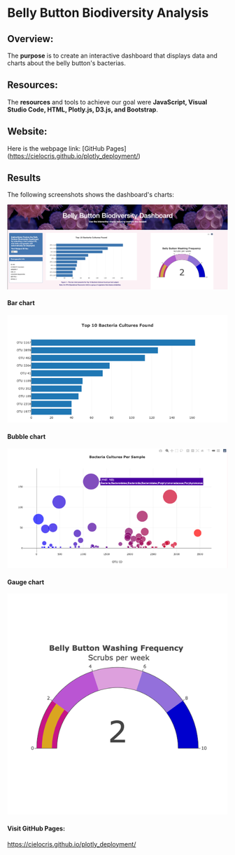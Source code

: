 # Belly Button Biodiversity Analysis

## Overview:
The **purpose** is to create an interactive dashboard that displays data and charts about the belly button's bacterias.

## Resources:
The **resources** and tools to achieve our goal were **JavaScript, Visual Studio Code, HTML, Plotly.js, D3.js, and Bootstrap**.

## Website:
Here is the webpage link: [GitHub Pages] (https://cielocris.github.io/plotly_deployment/)

## Results
The following screenshots shows the dashboard's charts:

![Alt text](/Resources/dashboard.png "imagen1")

#### Bar chart
![Alt text](/Resources/bar.png "imagen2")

#### Bubble chart
![Alt text](/Resources/bubble.png "imagen3")

#### Gauge chart
![Alt text](/Resources/gauge.png "imagen4")

#### Visit GitHub Pages:
https://cielocris.github.io/plotly_deployment/

